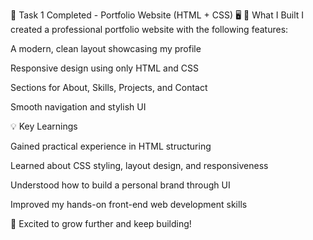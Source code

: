 🚀 Task 1 Completed - Portfolio Website (HTML + CSS) 🖥️
🔧 What I Built
I created a professional portfolio website with the following features:

A modern, clean layout showcasing my profile

Responsive design using only HTML and CSS

Sections for About, Skills, Projects, and Contact

Smooth navigation and stylish UI

💡 Key Learnings

Gained practical experience in HTML structuring

Learned about CSS styling, layout design, and responsiveness

Understood how to build a personal brand through UI

Improved my hands-on front-end web development skills

🌱 Excited to grow further and keep building!

